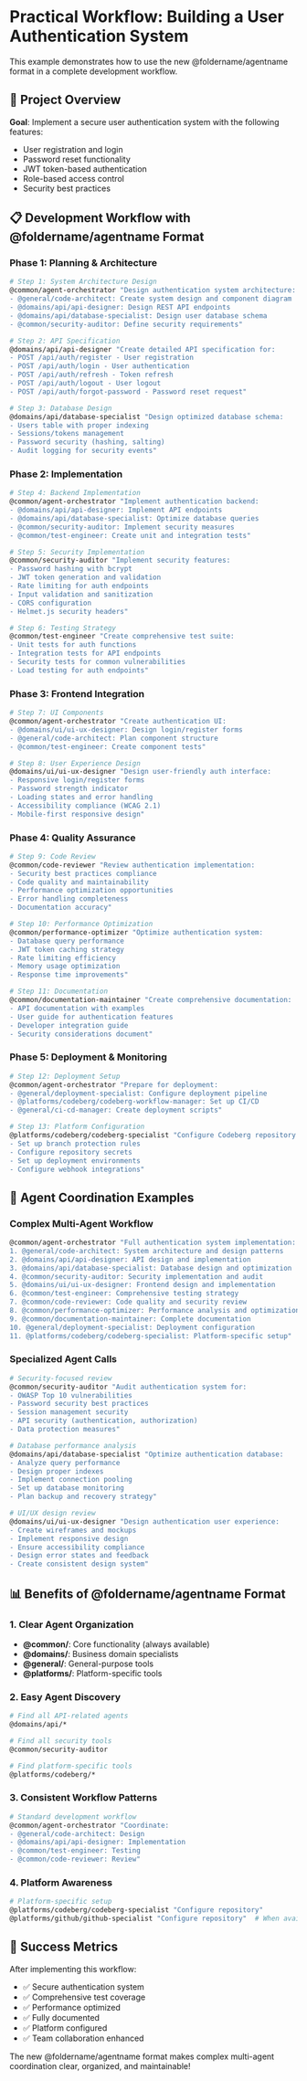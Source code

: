 # Practical Workflow: Building a User Authentication System

This example demonstrates how to use the new @foldername/agentname format in a complete development workflow.

## 🎯 Project Overview

**Goal**: Implement a secure user authentication system with the following features:
- User registration and login
- Password reset functionality
- JWT token-based authentication
- Role-based access control
- Security best practices

## 📋 Development Workflow with @foldername/agentname Format

### Phase 1: Planning & Architecture

```bash
# Step 1: System Architecture Design
@common/agent-orchestrator "Design authentication system architecture:
- @general/code-architect: Create system design and component diagram
- @domains/api/api-designer: Design REST API endpoints
- @domains/api/database-specialist: Design user database schema
- @common/security-auditor: Define security requirements"

# Step 2: API Specification
@domains/api/api-designer "Create detailed API specification for:
- POST /api/auth/register - User registration
- POST /api/auth/login - User authentication
- POST /api/auth/refresh - Token refresh
- POST /api/auth/logout - User logout
- POST /api/auth/forgot-password - Password reset request"

# Step 3: Database Design
@domains/api/database-specialist "Design optimized database schema:
- Users table with proper indexing
- Sessions/tokens management
- Password security (hashing, salting)
- Audit logging for security events"
```

### Phase 2: Implementation

```bash
# Step 4: Backend Implementation
@common/agent-orchestrator "Implement authentication backend:
- @domains/api/api-designer: Implement API endpoints
- @domains/api/database-specialist: Optimize database queries
- @common/security-auditor: Implement security measures
- @common/test-engineer: Create unit and integration tests"

# Step 5: Security Implementation
@common/security-auditor "Implement security features:
- Password hashing with bcrypt
- JWT token generation and validation
- Rate limiting for auth endpoints
- Input validation and sanitization
- CORS configuration
- Helmet.js security headers"

# Step 6: Testing Strategy
@common/test-engineer "Create comprehensive test suite:
- Unit tests for auth functions
- Integration tests for API endpoints
- Security tests for common vulnerabilities
- Load testing for auth endpoints"
```

### Phase 3: Frontend Integration

```bash
# Step 7: UI Components
@common/agent-orchestrator "Create authentication UI:
- @domains/ui/ui-ux-designer: Design login/register forms
- @general/code-architect: Plan component structure
- @common/test-engineer: Create component tests"

# Step 8: User Experience Design
@domains/ui/ui-ux-designer "Design user-friendly auth interface:
- Responsive login/register forms
- Password strength indicator
- Loading states and error handling
- Accessibility compliance (WCAG 2.1)
- Mobile-first responsive design"
```

### Phase 4: Quality Assurance

```bash
# Step 9: Code Review
@common/code-reviewer "Review authentication implementation:
- Security best practices compliance
- Code quality and maintainability
- Performance optimization opportunities
- Error handling completeness
- Documentation accuracy"

# Step 10: Performance Optimization
@common/performance-optimizer "Optimize authentication system:
- Database query performance
- JWT token caching strategy
- Rate limiting efficiency
- Memory usage optimization
- Response time improvements"

# Step 11: Documentation
@common/documentation-maintainer "Create comprehensive documentation:
- API documentation with examples
- User guide for authentication features
- Developer integration guide
- Security considerations document"
```

### Phase 5: Deployment & Monitoring

```bash
# Step 12: Deployment Setup
@common/agent-orchestrator "Prepare for deployment:
- @general/deployment-specialist: Configure deployment pipeline
- @platforms/codeberg/codeberg-workflow-manager: Set up CI/CD
- @general/ci-cd-manager: Create deployment scripts"

# Step 13: Platform Configuration
@platforms/codeberg/codeberg-specialist "Configure Codeberg repository:
- Set up branch protection rules
- Configure repository secrets
- Set up deployment environments
- Configure webhook integrations"
```

## 🔄 Agent Coordination Examples

### Complex Multi-Agent Workflow

```bash
@common/agent-orchestrator "Full authentication system implementation:
1. @general/code-architect: System architecture and design patterns
2. @domains/api/api-designer: API design and implementation
3. @domains/api/database-specialist: Database design and optimization
4. @common/security-auditor: Security implementation and audit
5. @domains/ui/ui-ux-designer: Frontend design and implementation
6. @common/test-engineer: Comprehensive testing strategy
7. @common/code-reviewer: Code quality and security review
8. @common/performance-optimizer: Performance analysis and optimization
9. @common/documentation-maintainer: Complete documentation
10. @general/deployment-specialist: Deployment configuration
11. @platforms/codeberg/codeberg-specialist: Platform-specific setup"
```

### Specialized Agent Calls

```bash
# Security-focused review
@common/security-auditor "Audit authentication system for:
- OWASP Top 10 vulnerabilities
- Password security best practices
- Session management security
- API security (authentication, authorization)
- Data protection measures"

# Database performance analysis
@domains/api/database-specialist "Optimize authentication database:
- Analyze query performance
- Design proper indexes
- Implement connection pooling
- Set up database monitoring
- Plan backup and recovery strategy"

# UI/UX design review
@domains/ui/ui-ux-designer "Design authentication user experience:
- Create wireframes and mockups
- Implement responsive design
- Ensure accessibility compliance
- Design error states and feedback
- Create consistent design system"
```

## 📊 Benefits of @foldername/agentname Format

### 1. Clear Agent Organization
- **@common/**: Core functionality (always available)
- **@domains/**: Business domain specialists
- **@general/**: General-purpose tools
- **@platforms/**: Platform-specific tools

### 2. Easy Agent Discovery
```bash
# Find all API-related agents
@domains/api/*

# Find all security tools
@common/security-auditor

# Find platform-specific tools
@platforms/codeberg/*
```

### 3. Consistent Workflow Patterns
```bash
# Standard development workflow
@common/agent-orchestrator "Coordinate:
- @general/code-architect: Design
- @domains/api/api-designer: Implementation
- @common/test-engineer: Testing
- @common/code-reviewer: Review"
```

### 4. Platform Awareness
```bash
# Platform-specific setup
@platforms/codeberg/codeberg-specialist "Configure repository"
@platforms/github/github-specialist "Configure repository"  # When available
```

## 🎉 Success Metrics

After implementing this workflow:

- ✅ Secure authentication system
- ✅ Comprehensive test coverage
- ✅ Performance optimized
- ✅ Fully documented
- ✅ Platform configured
- ✅ Team collaboration enhanced

The new @foldername/agentname format makes complex multi-agent coordination clear, organized, and maintainable!
